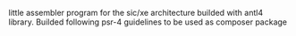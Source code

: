 little assembler program for the sic/xe architecture builded with antl4 library.
Builded following psr-4 guidelines to be used as composer package

